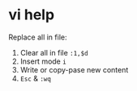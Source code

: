 # vi help

Replace all in file:

1. Clear all in file `:1,$d`
2. Insert mode `i`
3. Write or copy-pase new content
4. `Esc` & `:wq`

